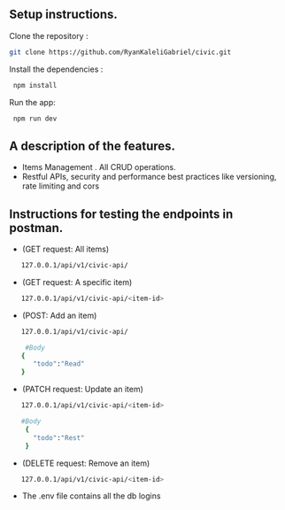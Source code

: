 ## Setup instructions.

Clone the repository :

```bash
git clone https://github.com/RyanKaleliGabriel/civic.git

```

Install the dependencies :

```bash
 npm install
```

Run the app:

```bash
 npm run dev
```

## A description of the features.

- Items Management . All CRUD operations.
- Restful APIs, security and performance best practices like versioning, rate limiting and cors

## Instructions for testing the endpoints in postman.

- (GET request: All items)

```bash
   127.0.0.1/api/v1/civic-api/
```

- (GET request: A specific item)

```bash
   127.0.0.1/api/v1/civic-api/<item-id>
```

- (POST: Add an item)

```bash
   127.0.0.1/api/v1/civic-api/

    #Body
   {
      "todo":"Read"
   }
```

- (PATCH request: Update an item)

```bash
   127.0.0.1/api/v1/civic-api/<item-id>

   #Body
    {
      "todo":"Rest"
    }
```

- (DELETE request: Remove an item)

```bash
   127.0.0.1/api/v1/civic-api/<item-id>
```

- The .env file contains all the db logins

